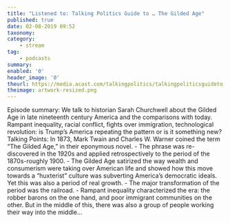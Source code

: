 ```yaml
---
title: "Listened to: Talking Politics Guide to … The Gilded Age"
published: true
date: 02-08-2019 09:52
taxonomy:
category:
	- stream
tag:
	- podcasts
summary:
enabled: '0'
header_image: '0'
theurl: https://media.acast.com/talkingpolitics/talkingpoliticsguideto...thegildedage/media.mp3
theimage: artwork-resized.png
--- 
```

Episode summary: We talk to historian Sarah Churchwell about the Gilded Age in late nineteenth century America and the comparisons with today. Rampant inequality, racial conflict, fights over immigration, technological revolution: is Trump’s America repeating the pattern or is it something new? Talking Points: In 1873, Mark Twain and Charles W. Warner coined the term “The Gilded Age,” in their eponymous novel. - The phrase was re-discovered in the 1920s and applied retrospectively to the period of the 1870s-roughly 1900. - The Gilded Age satirized the way wealth and consumerism were taking over American life and showed how this move towards a “huxterist” culture was subverting America’s democratic ideals. Yet this was also a period of real growth. - The major transformation of the period was the railroad. - Rampant inequality characterized the era: the robber barons on the one hand, and poor immigrant communities on the other. But in the middle of this, there was also a group of people working their way into the middle…
